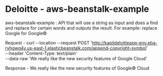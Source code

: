 # Deloitte - aws-beanstalk-example
aws-beanstalk-example : API that will use a string as input and does a find and replace for certain words and outputs the result. For example: replace Google for Google©

Request - 
curl --location --request POST 'http://kapildeloitteapp-env.eba-ryhgwq4v.us-east-1.elasticbeanstalk.com/append-copyright-symbol' \
--header 'Content-Type: text/plain' \
--data-raw 'We really like the new security features of Google Cloud'

Response - 
We really like the new security features of Google© Cloud
